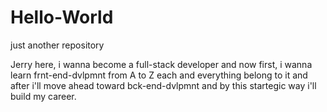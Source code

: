 # Hello-World

just another repository

Jerry here, i wanna become a full-stack developer and now first, i wanna learn frnt-end-dvlpmnt from A to Z each and everything belong to it 
and after i'll move ahead toward bck-end-dvlpmnt and by this startegic way i'll build my career.
